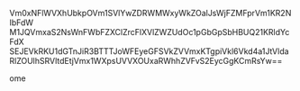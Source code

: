 Vm0xNFlWVXhUbkpOVm1SVlYwZDRWMWxyWkZOalJsWjFZMFprVm1KR2NIbFdW
M1JQVmxaS2NsWnFWbFZXClZrcFlXVlZWZUdOc1pGbGpSbHBUQ21KRldYcFdX
SEJEVkRKU1dGTnJiR3BTTTJoWFEyeGFSVkZVVmxKTgpiVkl6Vkd4a1JtVlda
RlZOUlhSRVltdEtjVmx1WXpsUVVXOUxaRWhhZVFvS2EycGgKCmRsYw==

ome